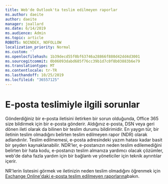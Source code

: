 ```yaml
---
title: Web'de Outlook'ta teslim edilmeyen raporlar
ms.author: daeite
author: daeite
manager: joallard
ms.date: 6/14/2019
ms.audience: Admin
ms.topic: article
ROBOTS: NOINDEX, NOFOLLOW
localization_priority: Normal
ms.custom: ''
ms.openlocfilehash: 1b39decd55f0bf63746a28866f880d42dd4d3001
ms.sourcegitcommit: 0b06093dabd685f76cc39b1d7c0f8b03883b6e79
ms.translationtype: MT
ms.contentlocale: tr-TR
ms.lasthandoff: 10/25/2019
ms.locfileid: "36557125"
---
```

# <a name="issues-with-email-delivery"></a>E-posta teslimiyle ilgili sorunlar

Gönderdiğiniz bir e-posta iletisini iletirken bir sorun olduğunda, Office 365 size bildirmek için bir e-posta gönderir. Aldığınız e-posta, DSN veya geri dönen ileti olarak da bilinen bir teslim durumu bildirimidir. En yaygın tür, bir iletinin teslim olmadığını belirten teslim edilmeyen rapor (NDR) olarak adlandırılır. Teslim edilmemesi, e-posta adresindeki yazım hatası kadar basit bir şeyden kaynaklanabilir. NDR'ler, e-postanızın neden teslim edilemediğini belirten bir hata kodu, e-postanızı teslim almanıza yardımcı olacak çözümler, web'de daha fazla yardım için bir bağlantı ve yöneticiler için teknik ayrıntılar içerir.

NR'lerin listesini görmek ve iletinizin neden teslim olmadığını öğrenmek için [Exchange Online'daki e-posta teslim edilmeyen raporlarına](https://docs.microsoft.com/exchange/mail-flow-best-practices/non-delivery-reports-in-exchange-online/non-delivery-reports-in-exchange-online)bakın.